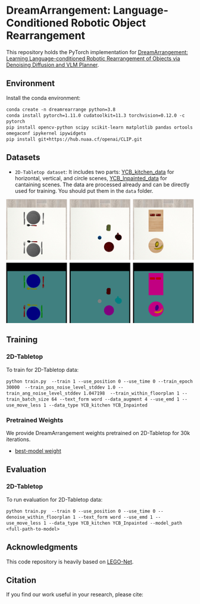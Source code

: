 # DreamArrangement: Language-Conditioned Robotic Object Rearrangement

This repository holds the PyTorch implementation for [DreamArrangement: Learning Language-conditioned Robotic Rearrangement of Objects via Denoising Diffusion and VLM Planner](https://wenkai-chen.com/publication/dreamarrangement).


## Environment
Install the conda environment:
```
conda create -n dreamrearrange python=3.8
conda install pytorch=1.11.0 cudatoolkit=11.3 torchvision=0.12.0 -c pytorch
pip install opencv-python scipy scikit-learn matplotlib pandas ortools omegaconf ipykernel ipywidgets
pip install git+https://hub.nuaa.cf/openai/CLIP.git
```


## Datasets

* `2D-Tabletop dataset`: It includes two parts: [YCB_kitchen_data](https://drive.google.com/file/d/1FI0XiT3d7KeG4ScIXyHBdu_mqrV3mSVi/view?usp=drive_link) for horizontal, vertical, and circle scenes, [YCB_Inpainted_data](https://drive.google.com/file/d/1Y_6Te50msNpeA6TrClUOmItbO9PwUHL-/view?usp=drive_link) for cantaining scenes. The data are processed already and can be directly used for training. You should put them in the `data` folder.

<center>
<img src="./pics/dataset.jpg" width="600">
</center>


## Training
### 2D-Tabletop
To train for 2D-Tabletop data:
```
python train.py  --train 1 --use_position 0 --use_time 0 --train_epoch 30000  --train_pos_noise_level_stddev 1.0 --train_ang_noise_level_stddev 1.047198  --train_within_floorplan 1 --train_batch_size 64 --text_form word --data_augment 4 --use_emd 1 --use_move_less 1 --data_type YCB_kitchen YCB_Inpainted
```

### Pretrained Weights
We provide DreamArrangement weights pretrained on 2D-Tabletop for 30k iterations.
* [best-model weight](https://drive.google.com/file/d/1FrwXlp-LRbcMn8wuJqYLTei06BxmwsSG/view?usp=drive_link)


## Evaluation
### 2D-Tabletop
To run evaluation for 2D-Tabletop data:
```
python train.py  --train 0 --use_position 0 --use_time 0 --denoise_within_floorplan 1 --text_form word --use_emd 1 --use_move_less 1 --data_type YCB_kitchen YCB_Inpainted --model_path <full-path-to-model>
```

<!-- Ground Truth            |  Initial |  Denoised
:-------------------------:|:-------------------------: |:-------------------------:
<img src="./README_media/inference/14_groundtruth.jpg" alt= “” width="260" height="value" style="vertical-align:middle;margin:0px 0px">  |  <img src="./README_media/inference/14_initial.jpg" alt= “” width="260" height="value" style="vertical-align:middle;margin:0px 0px"> | <img src="./README_media/inference/14_trans50000-grad_nonoise.jpg" alt= “” width="260" height="value" style="vertical-align:middle;margin:0px 0px"> -->


## Acknowledgments
This code repository is heavily based on [LEGO-Net](https://github.com/QiuhongAnnaWei/LEGO-Net).


## Citation
If you find our work useful in your research, please cite: